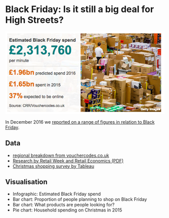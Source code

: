 # Black Friday: Is it still a big deal for High Streets?

![](https://raw.githubusercontent.com/BBC-Data-Unit/black-friday/master/Estimated%20Black%20Friday%20spend%20infographic.png)

In December 2016 we [reported on a range of figures in relation to Black Friday](http://www.bbc.co.uk/news/uk-england-37922978).

## Data

* [regional breakdown from vouchercodes.co.uk]()
* [Research by Retail Week and Retail Economics (PDF)](http://www.retaileconomics.co.uk/download/RE-RW-Black-Friday-2016-Survey.pdf)
* [Christmas shopping survey by Tableau](https://public.tableau.com/profile/kelly.genton#!/vizhome/ChristmasShoppingSurvey_01/STORY)

## Visualisation

* Infographic: Estimated Black Friday spend
* Bar chart: Proportion of people planning to shop on Black Friday
* Bar chart: What products are people looking for?
* Pie chart: Household spending on Christmas in 2015

